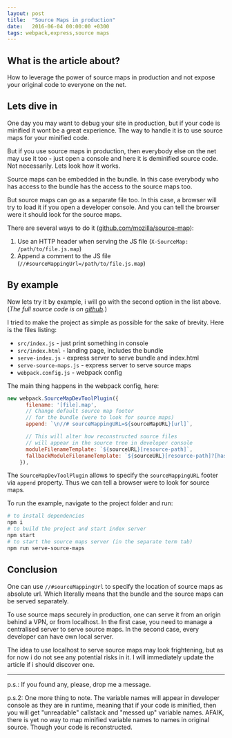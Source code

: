 ```yaml
---
layout: post
title:  "Source Maps in production"
date:   2016-06-04 00:00:00 +0300
tags: webpack,express,source maps
---
```

## What is the article about?

How to leverage the power of source maps in production and not expose your original code to everyone on the net.

## Lets dive in

One day you may want to debug your site in production, but if your code is minified it wont be a great experience. The way to handle it is to use source maps for your minified code.

But if you use source maps in production, then everybody else on the net may use it too - just open a console and here it is deminified source code. Not necessarily. Lets look how it works.

Source maps can be embedded in the bundle. In this case everybody who has access to the bundle has the access to the source maps too.

But source maps can go as a separate file too. In this case, a browser will try to load it if you open a developer console. And you can tell the browser were it should look for the source maps.

There are several ways to do it ([github.com/mozilla/source-map](https://github.com/estools/escodegen/wiki/Source-Map-Usage)):

1. Use an HTTP header when serving the JS file (`X-SourceMap: /path/to/file.js.map`)
2. Append a comment to the JS file (`//#sourceMappingUrl=/path/to/file.js.map`)

## By example

Now lets try it by example, i will go with the second option in the list above. 
(*The full source code is on [github](http://TODO).*)

I tried to make the project as simple as possible for the sake of brevity. Here is the files listing:

- `src/index.js` - just print something in console
- `src/index.html` - landing page, includes the bundle
- `serve-index.js` - express server to serve bundle and index.html
- `serve-source-maps.js` - express server to serve source maps
- `webpack.config.js`  - webpack config

The main thing happens in the webpack config, here:

```js
new webpack.SourceMapDevToolPlugin({
      filename: '[file].map',
      // Change default source map footer 
      // for the bundle (were to look for source maps)
      append: `\n//# sourceMappingURL=${sourceMapURL}[url]`,

      // This will alter how reconstructed source files 
      // will appear in the source tree in developer console
      moduleFilenameTemplate: `${sourceURL}[resource-path]`,
      fallbackModuleFilenameTemplate: `${sourceURL}[resource-path]?[hash]`,
    }),
```

The `SourceMapDevToolPlugin` allows to specify the `sourceMappingURL` footer via `append` property. Thus we can tell a browser were to look for source maps.

To run the example, navigate to the project folder and run:

```bash
# to install dependencies
npm i 
# to build the project and start index server
npm start
# to start the source maps server (in the separate term tab)
npm run serve-source-maps
```

## Conclusion

One can use `//#sourceMappingUrl` to specify the location of source maps as absolute url. Which literally means that the bundle and the source maps can be served separately.

To use source maps securely in production, one can serve it from an origin behind a VPN, or from localhost.
In the first case, you need to manage a centralised server to serve source maps. In the second case, every developer can have own local server.

The idea to use localhost to serve source maps may look frightening, but as for now i do not see any potential risks in it. I will immediately update the article if i should discover one.

-------

p.s.: If you found any, please,  drop me a message.

p.s.2: One more thing to note. The variable names will appear in developer console as they are in runtime, meaning that if your code is minified, then you will get "unreadable" callstack and "messed up" variable names. AFAIK, there is yet no way to map minified variable names to names in original source. Though your code is reconstructed.